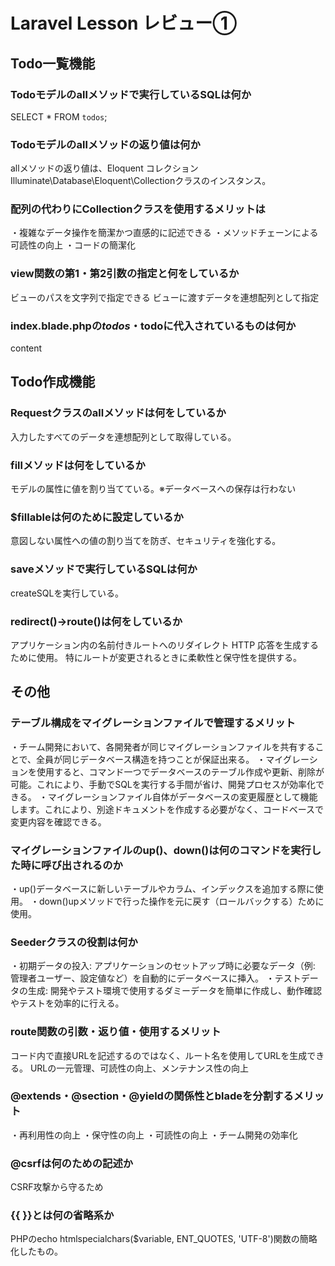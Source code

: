 # Laravel Lesson レビュー①

## Todo一覧機能

### Todoモデルのallメソッドで実行しているSQLは何か
SELECT * FROM `todos`;

### Todoモデルのallメソッドの返り値は何か
allメソッドの返り値は、Eloquent コレクションIlluminate\Database\Eloquent\Collectionクラスのインスタンス。


### 配列の代わりにCollectionクラスを使用するメリットは
・複雑なデータ操作を簡潔かつ直感的に記述できる
・メソッドチェーンによる可読性の向上
・コードの簡潔化

### view関数の第1・第2引数の指定と何をしているか
ビューのパスを文字列で指定できる
ビューに渡すデータを連想配列として指定

### index.blade.phpの$todos・$todoに代入されているものは何か
content

## Todo作成機能

### Requestクラスのallメソッドは何をしているか
入力したすべてのデータを連想配列として取得している。

### fillメソッドは何をしているか
モデルの属性に値を割り当てている。※データベースへの保存は行わない

### $fillableは何のために設定しているか
意図しない属性への値の割り当てを防ぎ、セキュリティを強化する。

### saveメソッドで実行しているSQLは何か
createSQLを実行している。

### redirect()->route()は何をしているか
アプリケーション内の名前付きルートへのリダイレクト HTTP 応答を生成するために使用。
特にルートが変更されるときに柔軟性と保守性を提供する。

## その他

### テーブル構成をマイグレーションファイルで管理するメリット
・チーム開発において、各開発者が同じマイグレーションファイルを共有することで、全員が同じデータベース構造を持つことが保証出来る。
・マイグレーションを使用すると、コマンド一つでデータベースのテーブル作成や更新、削除が可能。これにより、手動でSQLを実行する手間が省け、開発プロセスが効率化できる。
・マイグレーションファイル自体がデータベースの変更履歴として機能します。これにより、別途ドキュメントを作成する必要がなく、コードベースで変更内容を確認できる。


### マイグレーションファイルのup()、down()は何のコマンドを実行した時に呼び出されるのか
・up()データベースに新しいテーブルやカラム、インデックスを追加する際に使用。
・down()upメソッドで行った操作を元に戻す（ロールバックする）ために使用。

### Seederクラスの役割は何か
・初期データの投入: アプリケーションのセットアップ時に必要なデータ（例: 管理者ユーザー、設定値など）を自動的にデータベースに挿入。
・テストデータの生成: 開発やテスト環境で使用するダミーデータを簡単に作成し、動作確認やテストを効率的に行える。

### route関数の引数・返り値・使用するメリット
コード内で直接URLを記述するのではなく、ルート名を使用してURLを生成できる。
URLの一元管理、可読性の向上、メンテナンス性の向上

### @extends・@section・@yieldの関係性とbladeを分割するメリット
・再利用性の向上
・保守性の向上
・可読性の向上
・チーム開発の効率化


### @csrfは何のための記述か
CSRF攻撃から守るため


### {{ }}とは何の省略系か
PHPのecho htmlspecialchars($variable, ENT_QUOTES, 'UTF-8')関数の簡略化したもの。